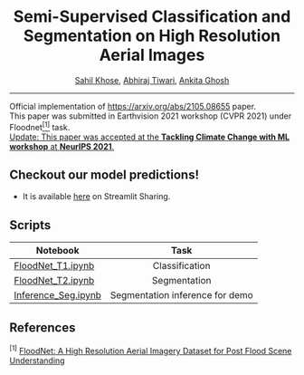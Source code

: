 <div align="center">
  
# Semi-Supervised Classification and Segmentation on High Resolution Aerial Images
 [Sahil Khose](https://github.com/sahilkhose), [Abhiraj Tiwari](www.github.com/abhirajtiwari), [Ankita Ghosh](https://github.com/ankitaghosh9)
</div>

--------------------------------------------------------------------------------------------

Official implementation of https://arxiv.org/abs/2105.08655 paper. <br>
This paper was submitted in Earthvision 2021 workshop (CVPR 2021) under Floodnet[<sup>[1]</sup>](#floodnet-cite) task. <br>
<u>Update: This paper was accepted at the **Tackling Climate Change with ML workshop** at **NeurIPS 2021**. </u> <br>

## Checkout our model predictions!
- It is available [here](https://share.streamlit.io/sahilkhose/floodnet/main/stream_app.py) on Streamlit Sharing.

## Scripts
| Notebook                  | Task                           |
| --------------------------|:------------------------------:|
| [FloodNet_T1.ipynb](https://github.com/sahilkhose/FloodNet/blob/main/FloodNet_T1.ipynb)     | Classification                 |
| [FloodNet_T2.ipynb](https://github.com/sahilkhose/FloodNet/blob/main/FloodNet_T2.ipynb)     | Segmentation                   |
| [Inference_Seg.ipynb](https://github.com/sahilkhose/FloodNet/blob/main/Inference_Seg.ipynb)   | Segmentation inference for demo|

## References
<sup>[1]</sup> [FloodNet: A High Resolution Aerial Imagery Dataset for Post Flood Scene Understanding](https://arxiv.org/abs/2012.02951) <a name="floodnet-cite"/>
